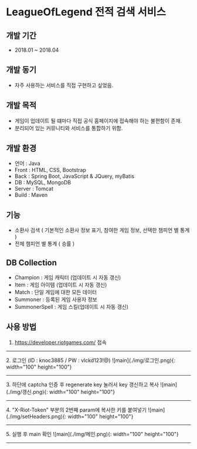 
# LeagueOfLegend 전적 검색 서비스

## 개발 기간
* 2018.01 ~ 2018.04

## 개발 동기
* 자주 사용하는 서비스를 직접 구현하고 싶었음.

## 개발 목적
* 게임이 업데이트 될 떄마다 직접 공식 홈페이지에 접속해야 하는 불편함이 존재. 
* 분리되어 있는 커뮤니티와 서비스를 통합하기 위함.
## 개발 환경
* 언어 : Java
* Front : HTML, CSS, Bootstrap
* Back : Spring Boot, JavaScript & JQuery, myBatis
* DB : MySQL, MongoDB
* Server : Tomcat
* Build : Maven
## 기능
* 소환사 검색 ( 기본적인 소환사 정보 표기, 참여한 게임 정보, 선택한 챔피언 별 통계 )
* 전체 챔피언 별 통계 ( 승률 ) 
## DB Collection
* Champion : 게임 캐릭터 (업데이트 시 자동 갱신)
* Item : 게임 아이템 (업데이트 시 자동 갱신)
* Match : 단일 게임에 대한 모든 데이터
* Summoner : 등록된 게임 사용자 정보
* SummonerSpell : 게임 스킬(업데이트 시 자동 갱신)

## 사용 방법

1. https://developer.riotgames.com/ 접속
<hr/>
2. 로그인 (ID : knoc3885 / PW : vlckd123!@)
![main](./img/로그인.png){: width="100" height="100"}
<hr/>
3. 하단에 captcha 인증 후 regenerate key 눌러서 key 갱신하고 복사
![main](./img/갱신.png){: width="100" height="100"}
<hr/>
4. "X-Riot-Token" 부분의 2번째 param에 복사한 키를 붙여넣기
![main](./img/setHeaders.png){: width="100" height="100"}
<hr/>
5. 실행 후 main 확인
![main](./img/메인.png){: width="100" height="100"}
<hr/>









